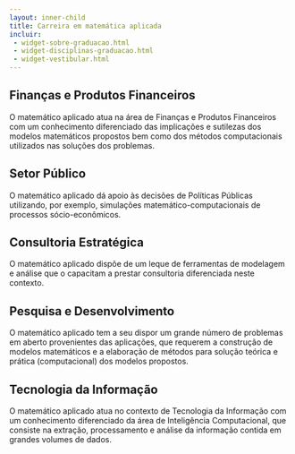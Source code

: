 ```yaml
---
layout: inner-child
title: Carreira em matemática aplicada
incluir:
 - widget-sobre-graduacao.html
 - widget-disciplinas-graduacao.html
 - widget-vestibular.html
---
```


## Finanças e Produtos Financeiros

O matemático aplicado atua na área de Finanças e Produtos Financeiros
com um conhecimento diferenciado das implicações e sutilezas dos
modelos matemáticos propostos bem como dos métodos computacionais
utilizados nas soluções dos problemas.

## Setor Público

O matemático aplicado dá apoio às decisões de Políticas Públicas
utilizando, por exemplo, simulações matemático-computacionais de
processos sócio-econômicos.

## Consultoria Estratégica

O matemático aplicado dispõe de um leque de ferramentas de modelagem e
análise que o capacitam a prestar consultoria diferenciada neste
contexto.

## Pesquisa e Desenvolvimento

O matemático aplicado tem a seu dispor um grande número de problemas
em aberto provenientes das aplicações, que requerem a construção de
modelos matemáticos e a elaboração de métodos para solução teórica e
prática (computacional) dos modelos propostos.

## Tecnologia da Informação

O matemático aplicado atua no contexto de Tecnologia da Informação com
um conhecimento diferenciado da área de Inteligência Computacional,
que consiste na extração, processamento e análise da informação
contida em grandes volumes de dados.
